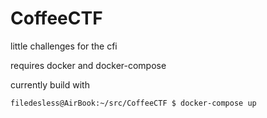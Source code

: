 # CoffeeCTF

little challenges for the cfi

requires docker and docker-compose

currently build with

```
filedesless@AirBook:~/src/CoffeeCTF $ docker-compose up
```
